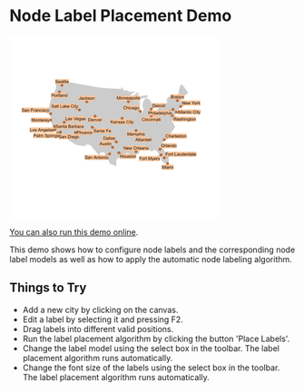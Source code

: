 # Node Label Placement Demo

<img src="../../resources/image/nodelabelplacement.png" alt="demo-thumbnail" height="320"/>

[You can also run this demo online](https://live.yworks.com/demos/layout/nodelabelplacement/index.html).

This demo shows how to configure node labels and the corresponding node label models as well as how to apply the automatic node labeling algorithm.

## Things to Try

- Add a new city by clicking on the canvas.
- Edit a label by selecting it and pressing F2.
- Drag labels into different valid positions.
- Run the label placement algorithm by clicking the button 'Place Labels'.
- Change the label model using the select box in the toolbar. The label placement algorithm runs automatically.
- Change the font size of the labels using the select box in the toolbar. The label placement algorithm runs automatically.

